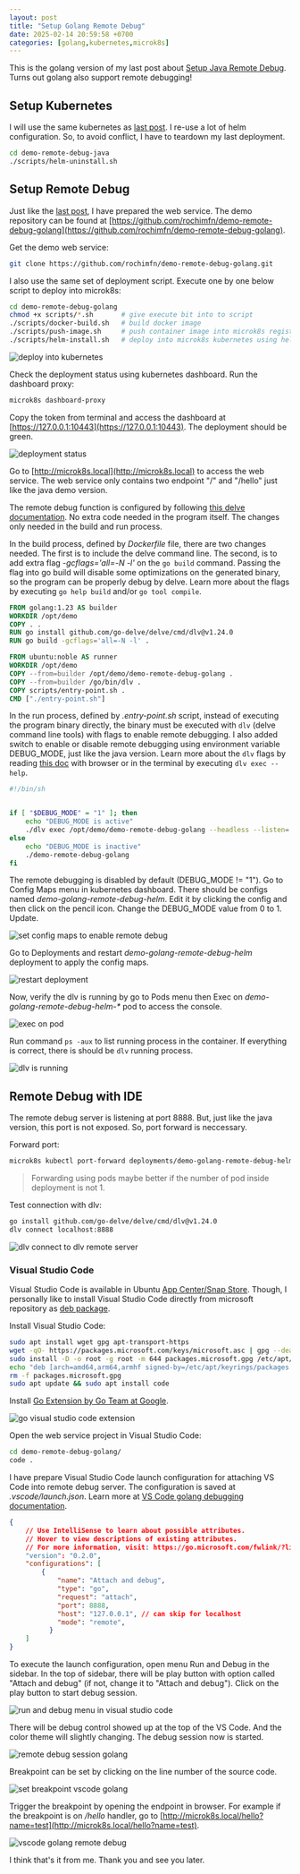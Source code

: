 ```yaml
---
layout: post
title: "Setup Golang Remote Debug"
date: 2025-02-14 20:59:58 +0700
categories: [golang,kubernetes,microk8s]
---
```


This is the golang version of my last post about [Setup Java Remote Debug](/setup-java-remote-debug/). Turns out golang also support remote debugging!

## Setup Kubernetes
I will use the same kubernetes as [last post](/setup-java-remote-debug/). I re-use a lot of helm configuration. So, to avoid conflict, I have to teardown my last deployment.

```bash
cd demo-remote-debug-java
./scripts/helm-uninstall.sh
```

## Setup Remote Debug
Just like the [last post](/setup-java-remote-debug/), I have prepared the web service. The demo repository can be found at [https://github.com/rochimfn/demo-remote-debug-golang](https://github.com/rochimfn/demo-remote-debug-golang). 

Get the demo web service:
```bash
git clone https://github.com/rochimfn/demo-remote-debug-golang.git
```

I also use the same set of deployment script. Execute one by one below script to deploy into microk8s:
```bash
cd demo-remote-debug-golang
chmod +x scripts/*.sh       # give execute bit into to script
./scripts/docker-build.sh   # build docker image
./scripts/push-image.sh     # push container image into microk8s registry
./scripts/helm-install.sh   # deploy into microk8s kubernetes using helm
```

![deploy into kubernetes](/images/deploy-remote-debug-golang.png)

Check the deployment status using kubernetes dashboard. Run the dashboard proxy:
```bash
microk8s dashboard-proxy
```

Copy the token from terminal and access the dashboard at [https://127.0.0.1:10443](https://127.0.0.1:10443). The deployment should be green.

![deployment status](/images/demo-remote-debug-golang-deployment-on-kubernetes.png)

Go to [http://microk8s.local](http://microk8s.local) to access the web service. The web service only contains two endpoint "/" and "/hello" just like the java demo version.

The remote debug function is configured by following [this delve documentation](https://github.com/go-delve/delve/blob/master/Documentation/api/ClientHowto.md). No extra code needed in the program itself. The changes only needed in the build and run process. 

In the build process, defined by *Dockerfile* file, there are two changes needed. The first is to include the delve command line. The second, is to add extra flag *-gcflags='all=-N -l'* on the `go build` command. Passing the flag into go build will disable some optimizations on the generated binary, so the program can be properly debug by delve. Learn more about the flags by executing `go help build` and/or `go tool compile`.

```dockerfile
FROM golang:1.23 AS builder
WORKDIR /opt/demo
COPY . .
RUN go install github.com/go-delve/delve/cmd/dlv@v1.24.0
RUN go build -gcflags='all=-N -l' .

FROM ubuntu:noble AS runner
WORKDIR /opt/demo
COPY --from=builder /opt/demo/demo-remote-debug-golang .
COPY --from=builder /go/bin/dlv .
COPY scripts/entry-point.sh .
CMD ["./entry-point.sh"]
```

In the run process, defined by *.entry-point.sh* script, instead of executing the program binary directly, the binary must be executed with `dlv` (delve command line tools) with flags to enable remote debugging. I also added switch to enable or disable remote debugging using environment variable DEBUG_MODE, just like the java version. Learn more about the `dlv` flags by reading [this doc](https://github.com/go-delve/delve/blob/master/Documentation/usage/dlv_exec.md) with browser or in the terminal by executing `dlv exec --help`.

```bash
#!/bin/sh


if [ "$DEBUG_MODE" = "1" ]; then
    echo "DEBUG_MODE is active"
    ./dlv exec /opt/demo/demo-remote-debug-golang --headless --listen=:8888 --accept-multiclient --continue
else
    echo "DEBUG_MODE is inactive"
    ./demo-remote-debug-golang
fi
```

The remote debugging is disabled by default (DEBUG_MODE != "1"). Go to Config Maps menu in kubernetes dashboard. There should be configs named *demo-golang-remote-debug-helm*.  Edit it by clicking the config and then click on the pencil icon. Change the DEBUG_MODE value from 0 to 1. Update.

![set config maps to enable remote debug](/images/enable-remote-debug-mode-golang-kubernetes.png)

Go to Deployments and restart *demo-golang-remote-debug-helm* deployment to apply the config maps.

![restart deployment](/images/restart-deployment-remote-debug-golang.png)

Now, verify the dlv is running by go to Pods menu then Exec on *demo-golang-remote-debug-helm-\** pod to access the console.

![exec on pod](/images/exec-on-pod-demo-golang-remote-debug-helm.png)

Run command `ps -aux` to list running process in the container. If everything is correct, there is should be `dlv` running process.

![dlv is running](/images/dlv-is-running.png)

## Remote Debug with IDE

The remote debug server is listening at port 8888. But, just like the java version, this port is not exposed. So, port forward is neccessary.

Forward port:
```bash
microk8s kubectl port-forward deployments/demo-golang-remote-debug-helm 8888:8888
```
> Forwarding using pods maybe better if the number of pod inside deployment is not 1.

Test connection with dlv:
```bash
go install github.com/go-delve/delve/cmd/dlv@v1.24.0
dlv connect localhost:8888
```

![dlv connect to dlv remote server](/images/dlv-connect-to-remote-server.png)


### Visual Studio Code
Visual Studio Code is available in Ubuntu [App Center/Snap Store](https://snapcraft.io/code). Though, I personally like to install Visual Studio Code directly from microsoft repository as [deb package](https://code.visualstudio.com/docs/setup/linux#_debian-and-ubuntu-based-distributions).

Install Visual Studio Code:
```bash
sudo apt install wget gpg apt-transport-https
wget -qO- https://packages.microsoft.com/keys/microsoft.asc | gpg --dearmor > packages.microsoft.gpg
sudo install -D -o root -g root -m 644 packages.microsoft.gpg /etc/apt/keyrings/packages.microsoft.gpg
echo "deb [arch=amd64,arm64,armhf signed-by=/etc/apt/keyrings/packages.microsoft.gpg] https://packages.microsoft.com/repos/code stable main" |sudo tee /etc/apt/sources.list.d/vscode.list > /dev/null
rm -f packages.microsoft.gpg
sudo apt update && sudo apt install code
```

Install [Go Extension by Go Team at Google](https://marketplace.visualstudio.com/items?itemName=golang.go).

![go visual studio code extension](/images/go-vscode-extensions.png)

Open the web service project in Visual Studio Code:
```bash
cd demo-remote-debug-golang/
code .
```

I have prepare Visual Studio Code launch configuration for attaching VS Code into remote debug server. The configuration is saved at *.vscode/launch.json*. Learn more at [VS Code golang debugging documentation](https://github.com/golang/vscode-go/blob/master/docs/debugging.md).

```json
{
    // Use IntelliSense to learn about possible attributes.
    // Hover to view descriptions of existing attributes.
    // For more information, visit: https://go.microsoft.com/fwlink/?linkid=830387
    "version": "0.2.0",
    "configurations": [
        {
            "name": "Attach and debug",
            "type": "go",
            "request": "attach",
            "port": 8888,
            "host": "127.0.0.1", // can skip for localhost
            "mode": "remote",
          }
    ]
}
```

To execute the launch configuration, open menu Run and Debug in the sidebar. In the top of sidebar, there will be play button with option called "Attach and debug" (if not, change it to "Attach and debug"). Click on the play button to start debug session.

![run and debug menu in visual studio code](/images/run-and-debug-menu.png)

There will be debug control showed up at the top of the VS Code. And the color theme will slightly changing. The debug session now is started.

![remote debug session golang](/images/golang-remote-debug-session-started.png)

Breakpoint can be set by clicking on the line number of the source code.

![set breakpoint vscode golang](/images/set-breakpoint-vscode-golang.png)

Trigger the breakpoint by opening the endpoint in browser. For example if the breakpoint is on */hello* handler, go to [http://microk8s.local/hello?name=test](http://microk8s.local/hello?name=test).

![vscode golang remote debug](/images/vscode-golang-remote-debug.png)

I think that's it from me. Thank you and see you later.